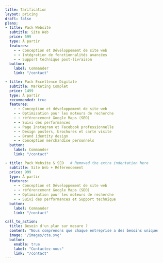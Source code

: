 ```yaml
---
title: Tarification
layout: pricing
draft: false
plans:
- title: Pack Website
  subtitle: Site Web
  price: 599
  type: À partir
  features:
    - - Conception et Développement de site web
    - - Intégration de fonctionnalités avancées
    - - Support technique post-livraison
  button:
    label: Commander
    link: "/contact"

- title: Pack Excellence Digitale
  subtitle: Marketing Complet
  price: 1499
  type: À partir
  recommended: true
  features:
    - - Conception et développement de site web
    - - Optimisation pour les moteurs de recherche
    - - référencement Google Maps (SEO) 
    - - Suivi des performances
    - - Page Instagram et Facebook professionnelle
    - - Design posters, brochures et carte visite
    - - Brand identity design
    - - Conception merchandise personnels
  button:
    label: Commander
    link: "/contact"

- title: Pack Website & SEO   # Removed the extra indentation here
  subtitle: Site Web + Référencement
  price: 999
  type: À partir
  features:
    - - Conception et Développement de site web
    - - référencement Google Maps (SEO)
    - - Optimisation pour les moteurs de recherche
    - - Suivi des performances et Support technique
  button:
    label: Commander
    link: "/contact"

call_to_action:
  title: Besoin d'un plan sur mesure ?
  content: "Nous comprenons que chaque entreprise a des besoins uniques en matière de marketing digital. Contactez-nous dès aujourd'hui pour discuter de vos besoins et obtenir un devis personnalisé pour votre entreprise."
  image: '/images/cta.svg'
  button:
    enable: true
    label: "Contactez-nous"
    link: "/contact"  
--- 
```

